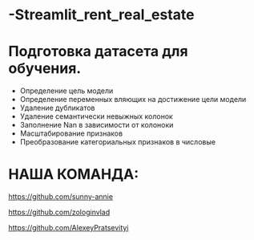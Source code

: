 # -Streamlit_rent_real_estate

# Подготовка датасета для обучения.

* Определение цель модели
* Определение переменных вляющих на достижение цели модели
* Удаление дубликатов
* Удаление семантически невыжных колонок
* Заполнение Nan в зависимости от колоноки
* Масштабирование признаков
* Преобразование категориальных признаков в числовые 

# НАША КОМАНДА:

https://github.com/sunny-annie

https://github.com/zologinvlad

https://github.com/AlexeyPratsevityi
